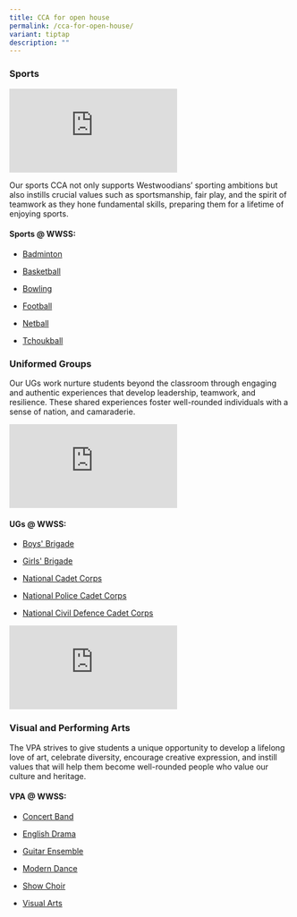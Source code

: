 ```yaml
---
title: CCA for open house
permalink: /cca-for-open-house/
variant: tiptap
description: ""
---
```

<h3>Sports</h3>
<div class="iframe-wrapper">
<iframe allowfullscreen="true" frameborder="0" src="https://www.youtube.com/embed/zzHg5WP4Zs8?si=VD-sYC-4h1bz0XJf"></iframe>
</div>
<p>Our sports CCA not only supports Westwoodians’ sporting ambitions but
also instills crucial values such as sportsmanship, fair play, and the
spirit of teamwork as they hone fundamental skills, preparing them for
a lifetime of enjoying sports.</p>
<h4>Sports @ WWSS:</h4>
<ul data-tight="true" class="tight">
<li>
<p><a href="/cca/sports/badminton/" rel="noopener noreferrer nofollow" target="_blank">Badminton</a>
</p>
</li>
<li>
<p><a href="/cca/sports/basketball/" rel="noopener noreferrer nofollow" target="_blank">Basketball</a>
</p>
</li>
<li>
<p><a href="/cca/sports/bowling/" rel="noopener noreferrer nofollow" target="_blank">Bowling</a>
</p>
</li>
<li>
<p><a href="/cca/sports/football/" rel="noopener noreferrer nofollow" target="_blank">Football</a>
</p>
</li>
<li>
<p><a href="/cca/sports/netball/" rel="noopener noreferrer nofollow" target="_blank">Netball</a>
</p>
</li>
<li>
<p><a href="/cca/sports/tchoukball/" rel="noopener noreferrer nofollow" target="_blank">Tchoukball</a>
</p>
</li>
</ul>
<h3>Uniformed Groups</h3>
<p>Our UGs work nurture students beyond the classroom through engaging and
authentic experiences that develop leadership, teamwork, and resilience.
These shared experiences foster well-rounded individuals with a sense of
nation, and camaraderie.</p>
<div class="iframe-wrapper">
<iframe allowfullscreen="true" frameborder="0" src="https://www.youtube.com/embed/-FvllXxSYGw?si=MoAmtXejsqHDfnLa"></iframe>
</div>
<h4>UGs @ WWSS:</h4>
<ul>
<li>
<p><a href="/cca/uniformed-groups/boys-brigade/" rel="noopener noreferrer nofollow" target="_blank">Boys' Brigade</a>
</p>
</li>
<li>
<p><a href="/cca/uniformed-groups/girls-brigade/" rel="noopener noreferrer nofollow" target="_blank">Girls' Brigade</a>
</p>
</li>
<li>
<p><a href="/cca/uniformed-groups/national-cadet-corp/" rel="noopener noreferrer nofollow" target="_blank">National Cadet Corps</a>
</p>
</li>
<li>
<p><a href="/cca/uniformed-groups/national-police-cadet-corps/" rel="noopener noreferrer nofollow" target="_blank">National Police Cadet Corps</a>
</p>
</li>
<li>
<p><a href="/cca/uniformed-groups/national-civil-defence-cadet-corps/" rel="noopener noreferrer nofollow" target="_blank">National Civil Defence Cadet Corps</a>
</p>
</li>
</ul>
<p></p>
<div class="iframe-wrapper">
<iframe allowfullscreen="true" frameborder="0" src="https://www.youtube.com/embed/xzSm9TFTrEw?si=6k45AEg8EYaHTW1A"></iframe>
</div>
<h3>Visual and Performing Arts</h3>
<p>The VPA strives to give students a unique opportunity to develop a lifelong
love of art, celebrate diversity, encourage creative expression, and instill
values that will help them become well-rounded people who value our culture
and heritage.</p>
<h4>VPA @ WWSS:</h4>
<ul data-tight="true" class="tight">
<li>
<p><a href="/cca/visual-and-performing-arts/concert-band/" rel="noopener noreferrer nofollow" target="_blank">Concert Band</a>
</p>
</li>
<li>
<p><a href="/cca/visual-and-performing-arts/english-drama/" rel="noopener noreferrer nofollow" target="_blank">English Drama</a>
</p>
</li>
<li>
<p><a href="/cca/visual-and-performing-arts/guitar-ensemble/" rel="noopener noreferrer nofollow" target="_blank">Guitar Ensemble</a>
</p>
</li>
<li>
<p><a href="/cca/visual-and-performing-arts/modern-dance/" rel="noopener noreferrer nofollow" target="_blank">Modern Dance</a>
</p>
</li>
<li>
<p><a href="/cca/visual-and-performing-arts/show-choir/" rel="noopener noreferrer nofollow" target="_blank">Show Choir</a>
</p>
</li>
<li>
<p><a href="/cca/visual-and-performing-arts/visual-arts/" rel="noopener noreferrer nofollow" target="_blank">Visual Arts</a>
</p>
</li>
</ul>
<p></p>
<p></p>
<p></p>